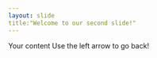 ```yaml
---
layout: slide
title:"Welcome to our second slide!"
---
```

Your content 
Use the left arrow to go back!
